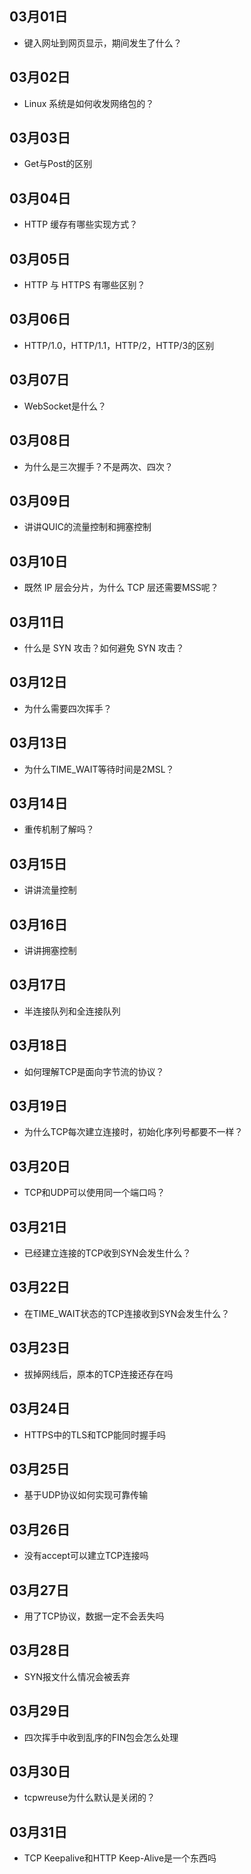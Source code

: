 ## 03月01日

- 键入网址到网页显示，期间发生了什么？

## 03月02日

- Linux 系统是如何收发网络包的？

## 03月03日
- Get与Post的区别

## 03月04日
- HTTP 缓存有哪些实现方式？

## 03月05日
- HTTP 与 HTTPS 有哪些区别？

## 03月06日
- HTTP/1.0，HTTP/1.1，HTTP/2，HTTP/3的区别

## 03月07日
- WebSocket是什么？

## 03月08日
- 为什么是三次握手？不是两次、四次？

## 03月09日
- 讲讲QUIC的流量控制和拥塞控制

## 03月10日
- 既然 IP 层会分片，为什么 TCP 层还需要MSS呢？

## 03月11日
- 什么是 SYN 攻击？如何避免 SYN 攻击？
## 03月12日
- 为什么需要四次挥手？
## 03月13日
- 为什么TIME_WAIT等待时间是2MSL？
## 03月14日

- 重传机制了解吗？

## 03月15日

- 讲讲流量控制

## 03月16日

- 讲讲拥塞控制

## 03月17日

- 半连接队列和全连接队列

## 03月18日

- 如何理解TCP是面向字节流的协议？

## 03月19日

- 为什么TCP每次建立连接时，初始化序列号都要不一样？

## 03月20日

- TCP和UDP可以使用同一个端口吗？

## 03月21日

- 已经建立连接的TCP收到SYN会发生什么？

## 03月22日

- 在TIME_WAIT状态的TCP连接收到SYN会发生什么？

## 03月23日

- 拔掉网线后，原本的TCP连接还存在吗

## 03月24日

- HTTPS中的TLS和TCP能同时握手吗

## 03月25日

- 基于UDP协议如何实现可靠传输

## 03月26日

- 没有accept可以建立TCP连接吗

## 03月27日

- 用了TCP协议，数据一定不会丢失吗

## 03月28日

- SYN报文什么情况会被丢弃

## 03月29日

- 四次挥手中收到乱序的FIN包会怎么处理

## 03月30日

- tcpwreuse为什么默认是关闭的？

## 03月31日

- TCP Keepalive和HTTP Keep-Alive是一个东西吗
